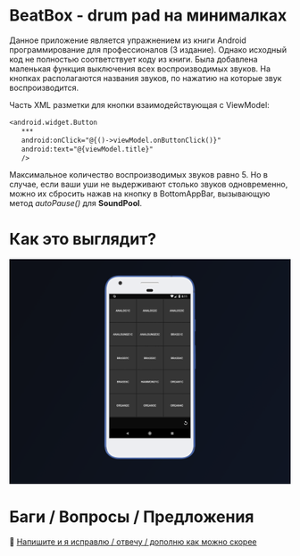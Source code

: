 # BeatBox - drum pad на минималках
Данное приложение является упражнением из книги Android программирование для профессионалов (3 издание). Однако исходный код не полностью соответствует коду из книги. Была добавлена маленькая функция выключения всех воспроизводимых звуков. На кнопках располагаются названия звуков, по нажатию на которые звук воспроизводится. 

Часть XML разметки для кнопки взаимодействующая с ViewModel:
```
<android.widget.Button
   ***
   android:onClick="@{()->viewModel.onButtonClick()}"
   android:text="@{viewModel.title}"
   />
```
Максимальное количество воспроизводимых звуков равно 5. Но в случае, если ваши уши не выдерживают столько звуков одновременно, можно их сбросить нажав на кнопку в BottomAppBar, вызывающую метод *autoPause()* для **SoundPool**.

# Как это выглядит?
![example](https://github.com/developer-kaczmarek/BeatBox/blob/master/example.png)

# Баги / Вопросы /  Предложения
📧 [Напишите и я исправлю / отвечу / дополню как можно скорее](mailto:developer.kaczmarek@yandex.ru)
